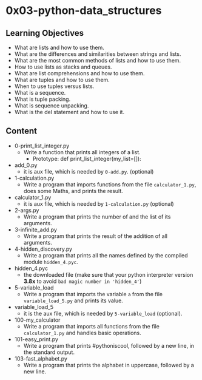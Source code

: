 # 0x03-python-data_structures

## Learning Objectives
- What are lists and how to use them.
- What are the differences and similarities between strings and lists.
- What are the most common methods of lists and how to use them.
- How to use lists as stacks and queues.
- What are list comprehensions and how to use them.
- What are tuples and how to use them.
- When to use tuples versus lists.
- What is a sequence.
- What is tuple packing.
- What is sequence unpacking.
- What is the del statement and how to use it.

## Content
- 0-print_list_integer.py
    * Write a function that prints all integers of a list.
        * Prototype: def print_list_integer(my_list=[]):
- add_0.py
    * it is aux file, which is needed by `0-add.py`. (optional)
- 1-calculation.py
    * Write a program that imports functions from the file `calculator_1.py`, does some Maths, and prints the result.
- calculator_1.py
    * it is aux file, which is needed by `1-calculation.py` (optional)
- 2-args.py
    * Write a program that prints the number of and the list of its arguments.
- 3-infinite_add.py
    * Write a program that prints the result of the addition of all arguments.
- 4-hidden_discovery.py
    * Write a program that prints all the names defined by the compiled module `hidden_4.pyc`.
- hidden_4.pyc
    * the downloaded file (make sure that your python interpreter version **3.8x** to avoid `bad magic number in 'hidden_4'`)
- 5-variable_load
    * Write a program that imports the variable `a` from the file `variable_load_5.py` and prints its value.
- variable_load_5
    * it is the aux file, which is needed by `5-variable_load` (optional).
- 100-my_calculator
    * Write a program that imports all functions from the file `calculator_1.py` and handles basic operations.
- 101-easy_print.py
    * Write a program that prints #pythoniscool, followed by a new line, in the standard output.
- 103-fast_alphabet.py
    * Write a program that prints the alphabet in uppercase, followed by a new line.

